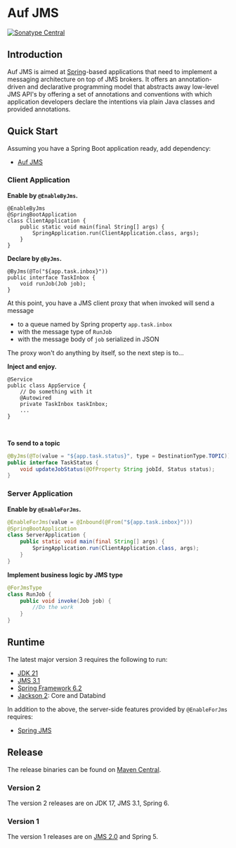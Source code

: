 # Auf JMS

[![Sonatype Central](https://maven-badges.sml.io/sonatype-central/me.ehp246/auf-jms/badge.svg?style=flat-square)](https://central.sonatype.com/artifact/me.ehp246/auf-jms)

## Introduction
Auf JMS is aimed at <a href='https://spring.io/'>Spring</a>-based applications that need to implement a messaging architecture on top of JMS brokers. It offers an annotation-driven and declarative programming model that abstracts away low-level JMS API's by offering a set of annotations and conventions with which application developers declare the intentions via plain Java classes and provided annotations. 

## Quick Start

Assuming you have a Spring Boot application ready, add dependency:

* [Auf JMS](https://mvnrepository.com/artifact/me.ehp246/auf-jms)

### Client Application

**Enable by `@EnableByJms`.**

```
@EnableByJms
@SpringBootApplication
class ClientApplication {
    public static void main(final String[] args) {
        SpringApplication.run(ClientApplication.class, args);
    }
}
```

**Declare by `@ByJms`.**

```
@ByJms(@To("${app.task.inbox}"))
public interface TaskInbox {
    void runJob(Job job);
}
```

At this point, you have a JMS client proxy that when invoked will send a message
* to a queue named by Spring property `app.task.inbox`
* with the message type of `RunJob`
* with the message body of `job` serialized in JSON

The proxy won't do anything by itself, so the next step is to...

**Inject and enjoy.**

```
@Service
public class AppService {
    // Do something with it
    @Autowired
    private TaskInbox taskInbox;
    ...
}
```

<br>

**To send to a topic**

```java
@ByJms(@To(value = "${app.task.status}", type = DestinationType.TOPIC))
public interface TaskStatus {
    void updateJobStatus(@OfProperty String jobId, Status status);
}
```

### Server Application

**Enable by `@EnableForJms`.**

```java
@EnableForJms(value = @Inbound(@From("${app.task.inbox}")))
@SpringBootApplication
class ServerApplication {
    public static void main(final String[] args) {
        SpringApplication.run(ClientApplication.class, args);
    }
}
```

**Implement business logic by JMS type**

```java
@ForJmsType
class RunJob {
    public void invoke(Job job) {
        //Do the work
    }
}
```

## Runtime
The latest major version 3 requires the following to run:
* <a href='https://openjdk.org/projects/jdk/21/'>JDK 21</a>
* <a href='https://jakarta.ee/specifications/messaging/3.1/'>JMS 3.1</a>
* <a href='https://mvnrepository.com/artifact/org.springframework'>Spring Framework 6.2</a>
* <a href='https://mvnrepository.com/artifact/com.fasterxml.jackson'>Jackson 2</a>: Core and Databind

In addition to the above, the server-side features provided by `@EnableForJms` requires:
* <a href='https://mvnrepository.com/artifact/org.springframework/spring-jms'>Spring JMS</a>

## Release
The release binaries can be found on [Maven Central](https://mvnrepository.com/artifact/me.ehp246/auf-jms).

### Version 2
The version 2 releases are on JDK 17, JMS 3.1, Spring 6.

### Version 1
The version 1 releases are on <a href='https://javaee.github.io/jms-spec/pages/JMS20FinalRelease'>JMS 2.0</a> and Spring 5.
